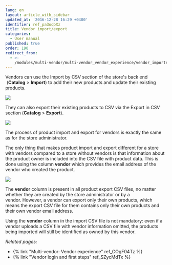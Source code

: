 ```yaml
---
lang: en
layout: article_with_sidebar
updated_at: '2016-12-28 16:29 +0400'
identifier: ref_pa3oqbXz
title: Vendor import/export
categories:
  - User manual
published: true
order: 190
redirect_from:
  - >-
    /modules/multi-vendor/multi-vendor_vendor_experience/vendor_importexport.html
---
```

Vendors can use the Import by CSV section of the store's back end  (**Catalog** > **Import**) to add their new products and update their existing products.

![]({{site.baseurl}}/attachments/8749505/8717240.png)

They can also export their existing products to CSV via the Export in CSV section (**Catalog** > **Export**).

![]({{site.baseurl}}/attachments/8749505/8717242.png)

The process of product import and export for vendors is exactly the same as for the store administrator.

The only thing that makes product import and export different for a store with vendors compared to a store without vendors is that information about the product owner is included into the CSV file with product data. This is done using the column **vendor** which provides the email address of the vendor who created the product.

![]({{site.baseurl}}/attachments/8749505/8717239.png)

The **vendor** column is present in all product export CSV files, no matter whether they are created by the store administrator or by a vendor. However, a vendor can export only their own products, which means the export CSV file for them contains only their own products and their own vendor email address. 

Using the **vendor** column in the import CSV file is not mandatory: even if a vendor uploads a CSV file with vendor information omitted, the products being imported will still be identified as owned by this vendor.

_Related pages:_

   *   {% link "Multi-vendor: Vendor experience" ref_COgF04Tz %}
   *   {% link "Vendor login and first steps" ref_SZycMdTx %}
   
